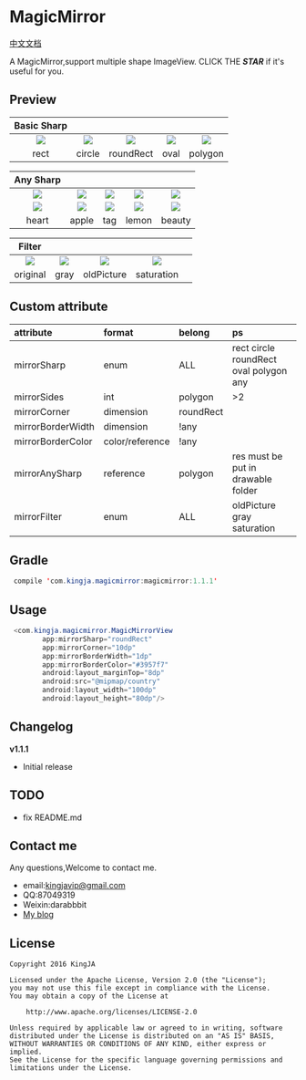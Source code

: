# MagicMirror 

[中文文档](README-ch.md)

A MagicMirror,support multiple shape ImageView. CLICK THE ***STAR***  if it's useful for you.

## Preview

| **Basic Sharp**|||||
|:---:|:----:|:----:|:----:|:----:|
|![](https://github.com/KingJA/MagicMirrorView/blob/master/readme/rect.png) |![](https://github.com/KingJA/MagicMirrorView/blob/master/readme/circle.png)|![](https://github.com/KingJA/MagicMirrorView/blob/master/readme/round_rect.png)|![](https://github.com/KingJA/MagicMirrorView/blob/master/readme/oval.png)|![](https://github.com/KingJA/MagicMirrorView/blob/master/readme/polygon.png)|
|rect|circle|roundRect|oval|polygon|

| **Any Sharp**|||||
|:---:|:----:|:----:|:----:|:----:|
|![](https://github.com/KingJA/MagicMirrorView/blob/master/readme/bg_heart.png) |![](https://github.com/KingJA/MagicMirrorView/blob/master/readme/bg_apple.png)|![](https://github.com/KingJA/MagicMirrorView/blob/master/readme/bg_tag.png)|![](https://github.com/KingJA/MagicMirrorView/blob/master/readme/bg_lemon.png)|![](https://github.com/KingJA/MagicMirrorView/blob/master/readme/bg_beauty.png)|
|![](https://github.com/KingJA/MagicMirrorView/blob/master/readme/heart.png) |![](https://github.com/KingJA/MagicMirrorView/blob/master/readme/apple.png)|![](https://github.com/KingJA/MagicMirrorView/blob/master/readme/tag.png)|![](https://github.com/KingJA/MagicMirrorView/blob/master/readme/lemon.png)|![](https://github.com/KingJA/MagicMirrorView/blob/master/readme/beauty.png)|
|heart|apple|tag|lemon|beauty|

| **Filter**|||||
|:---:|:----:|:----:|:----:|:----:|
|![](https://github.com/KingJA/MagicMirrorView/blob/master/readme/original.png) |![](https://github.com/KingJA/MagicMirrorView/blob/master/readme/gray.png)|![](https://github.com/KingJA/MagicMirrorView/blob/master/readme/old_picture.png)|![](https://github.com/KingJA/MagicMirrorView/blob/master/readme/saturation.png)||
|original |gray|oldPicture|saturation||

## Custom attribute
| attribute | format | belong  |ps  |
| :------------- |:-------------| :-----|:-----|
| mirrorSharp | enum      | ALL |rect circle roundRect oval polygon any|
| mirrorSides | int      | polygon|>2|
| mirrorCorner | dimension      | roundRect ||
| mirrorBorderWidth | dimension      | !any ||
| mirrorBorderColor | color/reference     | !any ||
| mirrorAnySharp | reference     | polygon |res must be put in drawable folder|
| mirrorFilter | enum     | ALL |oldPicture gray saturation|

<!--![](https://github.com/KingJA/SwitchButton/blob/master/img/mark.png)-->
## Gradle
```java
 compile 'com.kingja.magicmirror:magicmirror:1.1.1'
```

## Usage
```java
 <com.kingja.magicmirror.MagicMirrorView
        app:mirrorSharp="roundRect"
        app:mirrorCorner="10dp"
        app:mirrorBorderWidth="1dp"
        app:mirrorBorderColor="#3957f7"
        android:layout_marginTop="8dp"
        android:src="@mipmap/country"
        android:layout_width="100dp"
        android:layout_height="80dp"/>
```

## Changelog

**v1.1.1**
- Initial release 

## TODO

* fix README.md

## Contact me
Any questions,Welcome to contact me.
* email:kingjavip@gmail.com
* QQ:87049319
* Weixin:darabbbit
* [My blog](https://kingja.github.io)

## License

    Copyright 2016 KingJA

    Licensed under the Apache License, Version 2.0 (the "License");
    you may not use this file except in compliance with the License.
    You may obtain a copy of the License at

        http://www.apache.org/licenses/LICENSE-2.0

    Unless required by applicable law or agreed to in writing, software
    distributed under the License is distributed on an "AS IS" BASIS,
    WITHOUT WARRANTIES OR CONDITIONS OF ANY KIND, either express or implied.
    See the License for the specific language governing permissions and
    limitations under the License.
